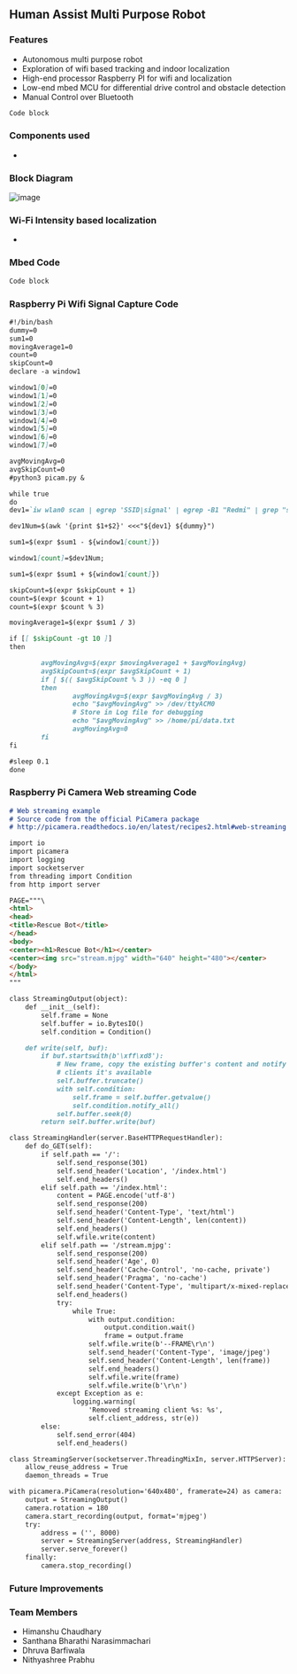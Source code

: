 ## Human Assist Multi Purpose Robot

### Features
- Autonomous multi purpose robot 
- Exploration of wifi based tracking and indoor localization
- High-end processor Raspberry PI for wifi and localization
- Low-end mbed MCU for differential drive control and obstacle detection
- Manual Control over Bluetooth

```markdown
Code block 
```

### Components used 
-


### Block Diagram
![image](https://user-images.githubusercontent.com/95492932/146130792-c3e739e7-8b3e-43fa-a178-de00e06122d2.png)

### Wi-Fi Intensity based localization
-

### Mbed Code

```markdown
Code block 
```

### Raspberry Pi Wifi Signal Capture Code

```markdown
#!/bin/bash
dummy=0
sum1=0
movingAverage1=0
count=0
skipCount=0
declare -a window1

window1[0]=0
window1[1]=0
window1[2]=0
window1[3]=0
window1[4]=0
window1[5]=0
window1[6]=0
window1[7]=0

avgMovingAvg=0
avgSkipCount=0
#python3 picam.py &

while true
do
dev1=`iw wlan0 scan | egrep 'SSID|signal' | egrep -B1 "Redmi" | grep "signal" | grep -Eo '[0-9]+([.][0-9]+)?'`

dev1Num=$(awk '{print $1+$2}' <<<"${dev1} ${dummy}")

sum1=$(expr $sum1 - ${window1[count]})

window1[count]=$dev1Num;

sum1=$(expr $sum1 + ${window1[count]})

skipCount=$(expr $skipCount + 1)
count=$(expr $count + 1)
count=$(expr $count % 3)

movingAverage1=$(expr $sum1 / 3)

if [[ $skipCount -gt 10 ]]
then

        avgMovingAvg=$(expr $movingAverage1 + $avgMovingAvg)
        avgSkipCount=$(expr $avgSkipCount + 1)
        if [ $(( $avgSkipCount % 3 )) -eq 0 ]
        then
                avgMovingAvg=$(expr $avgMovingAvg / 3)
                echo "$avgMovingAvg" >> /dev/ttyACM0
				# Store in Log file for debugging 
                echo "$avgMovingAvg" >> /home/pi/data.txt
                avgMovingAvg=0
        fi
fi

#sleep 0.1
done
```

### Raspberry Pi Camera Web streaming Code
```markdown
# Web streaming example
# Source code from the official PiCamera package
# http://picamera.readthedocs.io/en/latest/recipes2.html#web-streaming

import io
import picamera
import logging
import socketserver
from threading import Condition
from http import server

PAGE="""\
<html>
<head>
<title>Rescue Bot</title>
</head>
<body>
<center><h1>Rescue Bot</h1></center>
<center><img src="stream.mjpg" width="640" height="480"></center>
</body>
</html>
"""

class StreamingOutput(object):
    def __init__(self):
        self.frame = None
        self.buffer = io.BytesIO()
        self.condition = Condition()

    def write(self, buf):
        if buf.startswith(b'\xff\xd8'):
            # New frame, copy the existing buffer's content and notify all
            # clients it's available
            self.buffer.truncate()
            with self.condition:
                self.frame = self.buffer.getvalue()
                self.condition.notify_all()
            self.buffer.seek(0)
        return self.buffer.write(buf)

class StreamingHandler(server.BaseHTTPRequestHandler):
    def do_GET(self):
        if self.path == '/':
            self.send_response(301)
            self.send_header('Location', '/index.html')
            self.end_headers()
        elif self.path == '/index.html':
            content = PAGE.encode('utf-8')
            self.send_response(200)
            self.send_header('Content-Type', 'text/html')
            self.send_header('Content-Length', len(content))
            self.end_headers()
            self.wfile.write(content)
        elif self.path == '/stream.mjpg':
            self.send_response(200)
            self.send_header('Age', 0)
            self.send_header('Cache-Control', 'no-cache, private')
            self.send_header('Pragma', 'no-cache')
            self.send_header('Content-Type', 'multipart/x-mixed-replace; boundary=FRAME')
            self.end_headers()
            try:
                while True:
                    with output.condition:
                        output.condition.wait()
                        frame = output.frame
                    self.wfile.write(b'--FRAME\r\n')
                    self.send_header('Content-Type', 'image/jpeg')
                    self.send_header('Content-Length', len(frame))
                    self.end_headers()
                    self.wfile.write(frame)
                    self.wfile.write(b'\r\n')
            except Exception as e:
                logging.warning(
                    'Removed streaming client %s: %s',
                    self.client_address, str(e))
        else:
            self.send_error(404)
            self.end_headers()

class StreamingServer(socketserver.ThreadingMixIn, server.HTTPServer):
    allow_reuse_address = True
    daemon_threads = True

with picamera.PiCamera(resolution='640x480', framerate=24) as camera:
    output = StreamingOutput()
    camera.rotation = 180
    camera.start_recording(output, format='mjpeg')
    try:
        address = ('', 8000)
        server = StreamingServer(address, StreamingHandler)
        server.serve_forever()
    finally:
        camera.stop_recording()

```

### Future Improvements


### Team Members
- Himanshu Chaudhary
- Santhana Bharathi Narasimmachari
- Dhruva Barfiwala
- Nithyashree Prabhu
